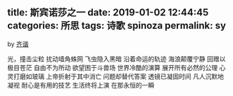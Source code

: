 title: 斯宾诺莎之一
date: 2019-01-02 12:44:45
categories: 所思
tags: 诗歌 spinoza
permalink: sy
---
by [齐谐](http://caute.net/about/)

光，撞击尘粒
扰动墙角蛛网
飞虫隐入黑暗
沿着命运的轨迹
海浪颠覆宁静
回赠以极目苍茫
自由不为所动
欲望困于斗兽场
世界冷酷的演算
展开所有必然的公理
心灵打磨如玻璃
上帝折射于其中消亡
问题却替代答案
透镜已凝固时间
凡人沉默地凝视
耐心是有用的技艺
生活终将上演
在那永恒的一瞬


